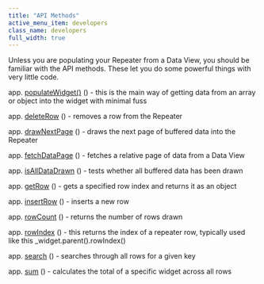 ```yaml
---
title: "API Methods"
active_menu_item: developers
class_name: developers
full_width: true
---
```



Unless you are populating your Repeater from a Data View, you should be familiar with the API methods. These let you do some powerful things with very little code.

app. [populateWidget()](/developers/documentation/scripting-apis/client-api/widget-data-state-manipulation/populatewidget/) () - this is the main way of getting data from an array or object into the widget with minimal fuss

app. [deleteRow](/developers/documentation/scripting-apis/client-api/widget-object-functions/repeater-grid/deleterow) () - removes a row from the Repeater

app. [drawNextPage](/developers/documentation/scripting-apis/client-api/widget-object-functions/repeater-grid/drawnextpage) () - draws the next page of buffered data into the Repeater

app. [fetchDataPage](/developers/documentation/scripting-apis/client-api/data-view-functions/fetchdatapage) () - fetches a relative page of data from a Data View

app. [isAllDataDrawn](/developers/documentation/scripting-apis/client-api/widget-object-functions/repeater-grid/isalldatadrawn) () - tests whether all buffered data has been drawn

app. [getRow](/developers/documentation/scripting-apis/client-api/widget-object-functions/repeater-grid/getrow) () - gets a specified row index and returns it as an object

app. [insertRow](/developers/documentation/scripting-apis/client-api/widget-object-functions/repeater-grid/insertrow) () - inserts a new row

app. [rowCount](/developers/documentation/scripting-apis/client-api/widget-object-functions/repeater-grid/length) () - returns the number of rows drawn

app. [rowIndex](/developers/documentation/scripting-apis/client-api/widget-object-functions/repeater-grid/rowindex) () - this returns the index of a repeater row, typically used like this \_widget.parent().rowIndex()

app. [search](/developers/documentation/scripting-apis/client-api/widget-object-functions/repeater-grid/children) () - searches through all rows for a given key

app. [sum](/developers/documentation/scripting-apis/client-api/widget-object-functions/repeater-grid/sum) () - calculates the total of a specific widget across all rows

